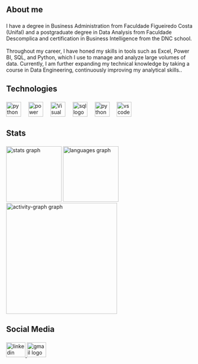 <h2 align="left">About me</h2>

###

<p align="left">I have a degree in Business Administration from Faculdade Figueiredo Costa (Unifal) and a postgraduate degree in Data Analysis from Faculdade Descomplica and certification in Business Intelligence from the DNC school.<br><br>Throughout my career, I have honed my skills in tools such as Excel, Power BI, SQL, and Python, which I use to manage and analyze large volumes of data. Currently, I am further expanding my technical knowledge by taking a course in Data Engineering, continuously improving my analytical skills..</p>

###

<h2 align="left">Technologies</h2>

###

<div align="left">
  <img src="https://cdn.jsdelivr.net/gh/devicons/devicon/icons/python/python-original.svg" height="40" alt="python logo"  />
  <img width="12" />
  <img src="https://img.icons8.com/?size=100&id=3sGOUDo9nJ4k&format=png&color=000000" height="40" alt="power bi logo"  />
  <img width="12" />
  <img src="https://img.icons8.com/?size=100&id=vgMoO3QkEnKf&format=png&color=000000" height="40" alt="Visual basic logo"  /> 
  <img width="12" />
  <img src="https://img.icons8.com/?size=100&id=uHZV38hOzCFA&format=png&color=000000" height="40" alt="sql logo"  />
  <img width="12" />
  <img src="https://img.icons8.com/?size=100&id=117561&format=png&color=000000" height="40" alt="python logo"  />
  <img width="12" />
  <img src="https://img.icons8.com/?size=100&id=0OQR1FYCuA9f&format=png&color=000000" height="40" alt="vscode logo"  />
</div>

###

<h2 align="left">Stats</h2>

###

<div align="left">
  <img src="https://github-readme-stats.vercel.app/api?username=lspaulo&hide_title=false&hide_rank=false&show_icons=true&include_all_commits=true&count_private=true&disable_animations=false&theme=solarized-light&locale=en&hide_border=false&order=1" height="150" alt="stats graph"  />
  <img src="https://github-readme-stats.vercel.app/api/top-langs?username=lspaulo&locale=en&hide_title=false&layout=compact&card_width=320&langs_count=5&theme=solarized-light&hide_border=false&order=2" height="150" alt="languages graph"  />
  <img src="https://github-readme-activity-graph.vercel.app/graph?username=lspaulo&radius=16&theme=gruvbox&area=true&order=5" height="300" alt="activity-graph graph"  />
</div>

###

<h2 align="left">Social Media</h2>

###

<div align="left">
  <a href="linkedin.com/in/luis-paulo-santos" target="_blank">
    <img src="https://raw.githubusercontent.com/maurodesouza/profile-readme-generator/master/src/assets/icons/social/linkedin/default.svg" width="52" height="40" alt="linkedin logo"  />
  </a>
  <a href="luispaulo9919@gmail.com" target="_blank">
    <img src="https://raw.githubusercontent.com/maurodesouza/profile-readme-generator/master/src/assets/icons/social/gmail/default.svg" width="52" height="40" alt="gmail logo"  />
  </a>
</div>

###
</div>

###

